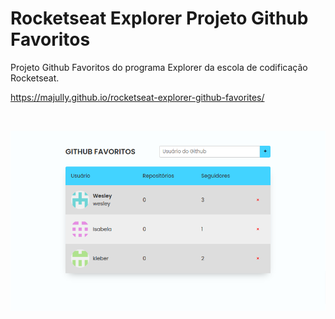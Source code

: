 # Rocketseat Explorer Projeto Github Favoritos
Projeto Github Favoritos do programa Explorer da escola de codificação Rocketseat.

https://majully.github.io/rocketseat-explorer-github-favorites/

<br/>

![alt text](images/github-favoritos.png)